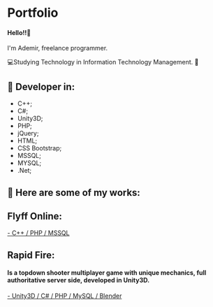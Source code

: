 # Portfolio

#### Hello!!👋

I'm Ademir, freelance programmer.

💻Studying Technology in Information Technology Management. 🤝

## 🦄 Developer in:
  - C++;
  - C#;
  - Unity3D;
  - PHP;
  - jQuery;
  - HTML;
  - CSS Bootstrap;
  - MSSQL;
  - MYSQL;
  - .Net;
  
## 💼 Here are some of my works:

## Flyff Online:


[- C++ / PHP / MSSQL](https://realflyff.com/)


## Rapid Fire:

  #### Is a topdown shooter multiplayer game with unique mechanics, full authoritative server side, developed in Unity3D.

[- Unity3D / C# / PHP / MySQL / Blender](https://youtube.com/playlist?list=PL78bIUG0apNpS94t-QguSEdB6c4LuSE3b)

